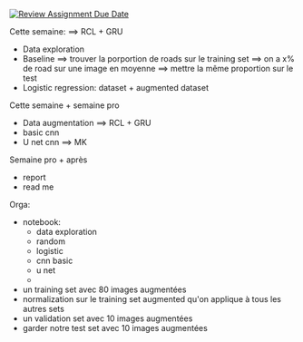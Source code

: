 [![Review Assignment Due Date](https://classroom.github.com/assets/deadline-readme-button-22041afd0340ce965d47ae6ef1cefeee28c7c493a6346c4f15d667ab976d596c.svg)](https://classroom.github.com/a/UDdkOEMs)


Cette semaine: ==> RCL + GRU
- Data exploration
- Baseline ==> trouver la porportion de roads sur le training set ==> on a x% de road sur une image en moyenne ==> mettre la même proportion sur le test
- Logistic regression: dataset + augmented dataset

Cette semaine + semaine pro
- Data augmentation ==> RCL + GRU
- basic cnn 
- U net cnn ==> MK

Semaine pro + après
- report
- read me


Orga:
- notebook:
    - data exploration
    - random
    - logistic
    - cnn basic
    - u net
    - 
- un training set avec 80 images augmentées
- normalization sur le training set augmented qu'on applique à tous les autres sets
- un validation set avec 10 images augmentées
- garder notre test set avec 10 images augmentées




